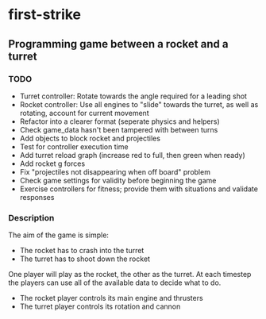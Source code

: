 # first-strike
## Programming game between a rocket and a turret

### TODO
* Turret controller: Rotate towards the angle required for a leading shot
* Rocket controller: Use all engines to "slide" towards the turret, as well as rotating, account for current movement
* Refactor into a clearer format (seperate physics and helpers)
* Check game_data hasn't been tampered with between turns
* Add objects to block rocket and projectiles
* Test for controller execution time
* Add turret reload graph (increase red to full, then green when ready)
* Add rocket g forces
* Fix "projectiles not disappearing when off board" problem 
* Check game settings for validity before beginning the game
* Exercise controllers for fitness; provide them with situations and validate responses
### Description
The aim of the game is simple:
* The rocket has to crash into the turret
* The turret has to shoot down the rocket

One player will play as the rocket, the other as the turret.
At each timestep the players can use all of the available data
to decide what to do.
* The rocket player controls its main engine and thrusters
* The turret player controls its rotation and cannon

